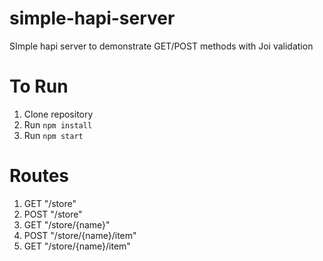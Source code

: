 # simple-hapi-server

SImple hapi server to demonstrate GET/POST methods with Joi validation

# To Run

1. Clone repository
2. Run `npm install`
3. Run `npm start`

# Routes

1. GET "/store"
2. POST "/store"
3. GET "/store/{name}"
4. POST "/store/{name}/item"
5. GET "/store/{name}/item"
